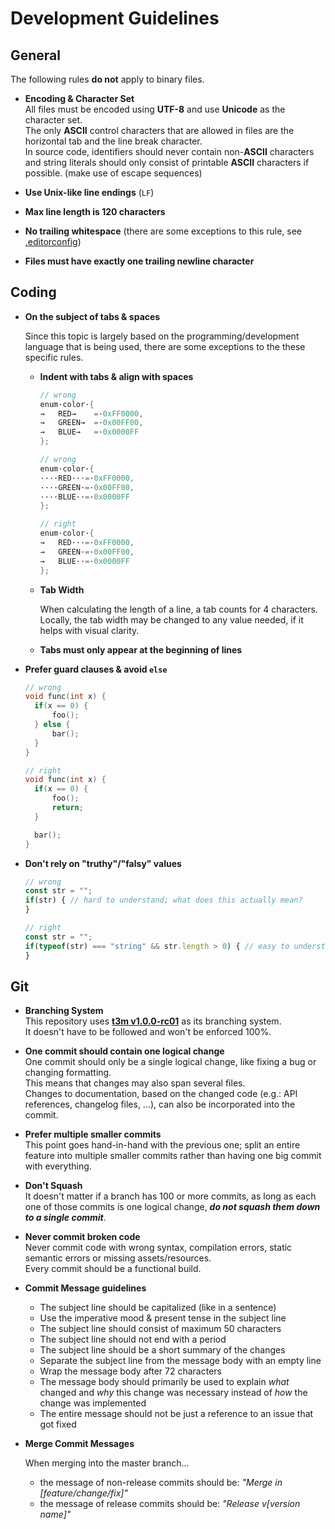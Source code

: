 # Development Guidelines #

## General ##

The following rules **do not** apply to binary files.

* **Encoding & Character Set**  
  All files must be encoded using **UTF-8** and use **Unicode** as the character set.  
  The only **ASCII** control characters that are allowed in files are the horizontal tab and the line break character.  
  In source code, identifiers should never contain non-**ASCII** characters and string literals should only consist of
  printable **ASCII** characters if possible. (make use of escape sequences)

* **Use Unix-like line endings** (`LF`)

* **Max line length is 120 characters**

* **No trailing whitespace**
  (there are some exceptions to this rule, see [.editorconfig](.editorconfig))

* **Files must have exactly one trailing newline character**

## Coding ##

* **On the subject of tabs & spaces**

  Since this topic is largely based on the programming/development language that is being used, there are some
  exceptions to the these specific rules.

  * **Indent with tabs & align with spaces**

    ```c
    // wrong
    enum·color·{
    →	RED→	=·0xFF0000,
    →	GREEN→	=·0x00FF00,
    →	BLUE→	=·0x0000FF
    };
    ```

    ```c
    // wrong
    enum·color·{
    ····RED···=·0xFF0000,
    ····GREEN·=·0x00FF00,
    ····BLUE··=·0x0000FF
    };
    ```

    ```c
    // right
    enum·color·{
    →	RED···=·0xFF0000,
    →	GREEN·=·0x00FF00,
    →	BLUE··=·0x0000FF
    };
    ```

  * **Tab Width**

    When calculating the length of a line, a tab counts for 4 characters.  
    Locally, the tab width may be changed to any value needed, if it helps with visual clarity.

  * **Tabs must only appear at the beginning of lines**

* **Prefer guard clauses & avoid `else`**

  ```c
  // wrong
  void func(int x) {
  	if(x == 0) {
  		foo();
  	} else {
  		bar();
  	}
  }
  ```

  ```c
  // right
  void func(int x) {
  	if(x == 0) {
  		foo();
  		return;
  	}

  	bar();
  }
  ```

* **Don't rely on "truthy"/"falsy" values**

  ```js
  // wrong
  const str = "";
  if(str) { // hard to understand; what does this actually mean?
  }
  ```

  ```js
  // right
  const str = "";
  if(typeof(str) === "string" && str.length > 0) { // easy to understand; no ambiguity what this check is supposed to do
  }
  ```

## Git ##

* **Branching System**  
  This repository uses **[t3m v1.0.0-rc01]** as its branching system.  
  It doesn't have to be followed and won't be enforced 100%.

* **One commit should contain one logical change**  
  One commit should only be a single logical change, like fixing a bug or changing formatting.  
  This means that changes may also span several files.  
  Changes to documentation, based on the changed code (e.g.: API references, changelog files, …), can also be
  incorporated into the commit.

* **Prefer multiple smaller commits**  
  This point goes hand-in-hand with the previous one; split an entire feature into multiple smaller commits rather than
  having one big commit with everything.

* **Don't Squash**  
  It doesn't matter if a branch has 100 or more commits, as long as each one of those commits is one logical change,
  ***do not squash them down to a single commit***.

* **Never commit broken code**  
  Never commit code with wrong syntax, compilation errors, static semantic errors or missing assets/resources.  
  Every commit should be a functional build.

* **Commit Message guidelines**
  * The subject line should be capitalized (like in a sentence)
  * Use the imperative mood & present tense in the subject line
  * The subject line should consist of maximum 50 characters
  * The subject line should not end with a period
  * The subject line should be a short summary of the changes
  * Separate the subject line from the message body with an empty line
  * Wrap the message body after 72 characters
  * The message body should primarily be used to explain *what* changed and *why* this change was necessary instead of
    *how* the change was implemented
  * The entire message should not be just a reference to an issue that got fixed

* **Merge Commit Messages**

  When merging into the master branch...

  * the message of non-release commits should be: _"Merge in [feature/change/fix]"_
  * the message of release commits should be: _"Release v[version name]"_

[t3m v1.0.0-rc01]: https://github.com/mfederczuk/t3m/tree/v1.0.0-rc01
